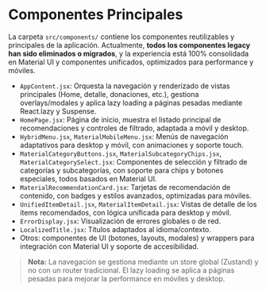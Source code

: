 # Componentes Principales

La carpeta `src/components/` contiene los componentes reutilizables y principales de la aplicación. Actualmente, **todos los componentes legacy han sido eliminados o migrados**, y la experiencia está 100% consolidada en Material UI y componentes unificados, optimizados para performance y móviles.

- `AppContent.jsx`: Orquesta la navegación y renderizado de vistas principales (Home, detalle, donaciones, etc.), gestiona overlays/modales y aplica lazy loading a páginas pesadas mediante React.lazy y Suspense.
- `HomePage.jsx`: Página de inicio, muestra el listado principal de recomendaciones y controles de filtrado, adaptada a móvil y desktop.
- `HybridMenu.jsx`, `MaterialMobileMenu.jsx`: Menús de navegación adaptativos para desktop y móvil, con animaciones y soporte touch.
- `MaterialCategoryButtons.jsx`, `MaterialSubcategoryChips.jsx`, `MaterialCategorySelect.jsx`: Componentes de selección y filtrado de categorías y subcategorías, con soporte para chips y botones especiales, todos basados en Material UI.
- `MaterialRecommendationCard.jsx`: Tarjetas de recomendación de contenido, con badges y estilos avanzados, optimizadas para móviles.
- `UnifiedItemDetail.jsx`, `MaterialItemDetail.jsx`: Vistas de detalle de los ítems recomendados, con lógica unificada para desktop y móvil.
- `ErrorDisplay.jsx`: Visualización de errores globales o de red.
- `LocalizedTitle.jsx`: Títulos adaptados al idioma/contexto.
- Otros: componentes de UI (botones, layouts, modales) y wrappers para integración con Material UI y soporte de accesibilidad.

> **Nota:** La navegación se gestiona mediante un store global (Zustand) y no con un router tradicional. El lazy loading se aplica a páginas pesadas para mejorar la performance en móviles y desktop.
